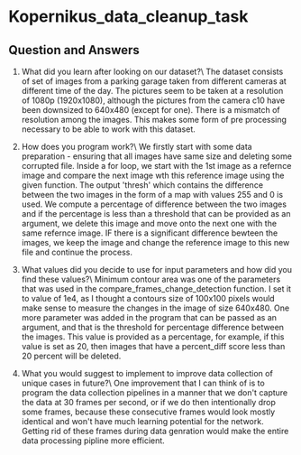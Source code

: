# Kopernikus_data_cleanup_task

## Question and Answers

1. What did you learn after looking on our dataset?\ The dataset consists of set of images from a parking garage taken from different cameras at different time of the day. The pictures seem to be taken at a resolution of 1080p (1920x1080), although the pictures from the camera c10 have been downsized to 640x480 (except for one). There is a mismatch of resolution among the images. This makes some form of pre processing necessary to be able to work with this dataset.

2. How does you program work?\ We firstly start with some data preparation - ensuring that all images have same size and deleting some corrupted file. Inside a for loop, we start with the 1st image as a refernce image and compare the next image wth this reference image using the given function. The output 'thresh' which contains the difference between the two images in the form of a map with values 255 and 0 is used. We compute a percentage of difference between the two images and if the percentage is less than a threshold that can be provided as an argument, we delete this image and move onto the next one with the same refernce image. IF there is a significant difference bewteen the images, we keep the image and change the reference image to this new file and continue the process.

3. What values did you decide to use for input parameters and how did you find these values?\ Minimum contour area was one of the parameters that was used in the compare_frames_change_detection function. I set it to value of 1e4, as I thought a contours size of 100x100 pixels would make sense to measure the changes in the image of size 640x480. One more parameter was added in the program that can be passed as an argument, and that is the threshold for percentage difference between the images. This value is provided as a percentage, for example, if this value is set as 20, then images that have a percent_diff score less than 20 percent will be deleted.

4. What you would suggest to implement to improve data collection of unique cases in future?\ One improvement that I can think of is to program the data collection pipelines in a manner that we don't capture the data at 30 frames per second, or if we do then intentionally drop some frames, because these consecutive frames would look mostly identical and won't have much learning potential for the network. Getting rid of these frames during data genration would make the entire data processing pipline more efficient.
